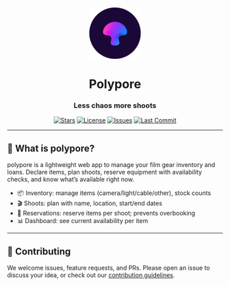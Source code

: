 <p align="center">
  <img src="static/logo.png" alt="Polypore logo" width="120"/>
</p>

<div align="center">

# Polypore

### Less chaos more shoots

[![Stars](https://img.shields.io/github/stars/myceliumAI/polypore?style=social)](https://github.com/myceliumAI/polypore)
[![License](https://img.shields.io/badge/license-AGPL--3.0-blue.svg)](./LICENSE)
[![Issues](https://img.shields.io/github/issues/myceliumAI/polypore)](https://github.com/myceliumAI/polypore/issues)
[![Last Commit](https://img.shields.io/github/last-commit/myceliumAI/polypore)](https://github.com/myceliumAI/polypore/commits/main)

</div>

---

## 🌟 What is polypore?

polypore is a lightweight web app to manage your film gear inventory and loans. Declare items, plan shoots, reserve equipment with availability checks, and know what’s available right now.

- 📦 Inventory: manage items (camera/light/cable/other), stock counts
- 🎬 Shoots: plan with name, location, start/end dates
- 📅 Reservations: reserve items per shoot; prevents overbooking
- 📊 Dashboard: see current availability per item

---

## 🤝 Contributing
We welcome issues, feature requests, and PRs. Please open an issue to discuss your idea, or check out our [contribution guidelines](CONTRIBUTING.md).